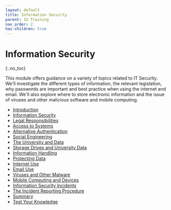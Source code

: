 ```yaml
---
layout: default
title: Information Secuirty
parent: IG Training
nav_order: 2
has-children: true
---
```


# Information Security
{:.no_toc}

This module offers guidance on a variety of topics related to IT Security. We'll investigate the different types of information, the relevant legislation, why passwords are important and best practice when using the internet and email. We'll also explore where to store electronic information and the issue of viruses and other malicious software and mobile computing.

- [Introduction](#introduction)
- [Information Security](#information-security)
- [Legal Responsibilities](#legal-responsibilities)
- [Access to Systems](#access-to-systems)
- [Alternative Authentication](#alternative-authentication)
- [Social Engineering](#social-engineering)
- [The University and Data](#the-university-and-data)
- [Storage Drives and University Data](#storage-drives-and-university-data)
- [Information Handling](#information-handling)
- [Protecting Data](#protecting-data)
- [Internet Use](#internet-use)
- [Email Use](#email-use)
- [Viruses and Other Malware](#viruses-and-other-malware)
- [Mobile Computing and Devices](#mobile-computing-and-devices)
- [Information Security Incidents](#information-security-incidents)
- [The Incident Reporting Procedure](#the-incident-reporting-procedure)
- [Summary](#summary)
- [Test Your Knowledge](#test-your-knowledge)

